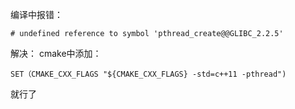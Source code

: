 
编译中报错：
```
# undefined reference to symbol 'pthread_create@@GLIBC_2.2.5'
```
解决：
cmake中添加：
```
SET（CMAKE_CXX_FLAGS "${CMAKE_CXX_FLAGS} -std=c++11 -pthread")
```
就行了